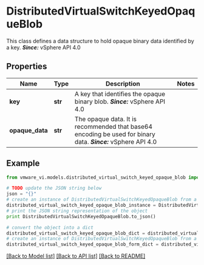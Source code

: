 # DistributedVirtualSwitchKeyedOpaqueBlob

This class defines a data structure to hold opaque binary data identified by a key.  ***Since:*** vSphere API 4.0 

## Properties
Name | Type | Description | Notes
------------ | ------------- | ------------- | -------------
**key** | **str** | A key that identifies the opaque binary blob.  ***Since:*** vSphere API 4.0  | 
**opaque_data** | **str** | The opaque data.  It is recommended that base64 encoding be used for binary data.  ***Since:*** vSphere API 4.0  | 

## Example

```python
from vmware_vi.models.distributed_virtual_switch_keyed_opaque_blob import DistributedVirtualSwitchKeyedOpaqueBlob

# TODO update the JSON string below
json = "{}"
# create an instance of DistributedVirtualSwitchKeyedOpaqueBlob from a JSON string
distributed_virtual_switch_keyed_opaque_blob_instance = DistributedVirtualSwitchKeyedOpaqueBlob.from_json(json)
# print the JSON string representation of the object
print DistributedVirtualSwitchKeyedOpaqueBlob.to_json()

# convert the object into a dict
distributed_virtual_switch_keyed_opaque_blob_dict = distributed_virtual_switch_keyed_opaque_blob_instance.to_dict()
# create an instance of DistributedVirtualSwitchKeyedOpaqueBlob from a dict
distributed_virtual_switch_keyed_opaque_blob_form_dict = distributed_virtual_switch_keyed_opaque_blob.from_dict(distributed_virtual_switch_keyed_opaque_blob_dict)
```
[[Back to Model list]](../README.md#documentation-for-models) [[Back to API list]](../README.md#documentation-for-api-endpoints) [[Back to README]](../README.md)


